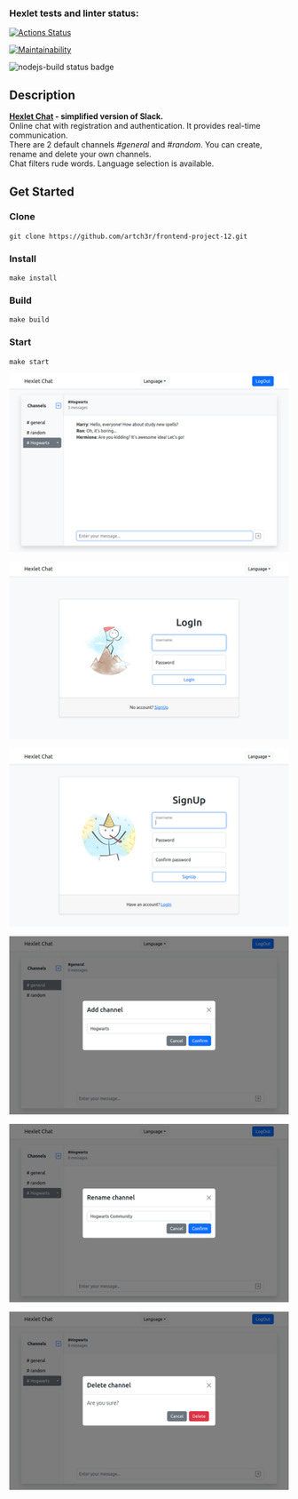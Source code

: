 ### Hexlet tests and linter status:
[![Actions Status](https://github.com/artch3r/frontend-project-12/workflows/hexlet-check/badge.svg)](https://github.com/artch3r/frontend-project-12/actions)

[![Maintainability](https://api.codeclimate.com/v1/badges/6963da93ee5fe530b7b2/maintainability)](https://codeclimate.com/github/artch3r/frontend-project-12/maintainability)

![nodejs-build status badge](https://github.com/artch3r/frontend-project-12/actions/workflows/nodejs-build.yml/badge.svg)

## Description

**[Hexlet Chat](https://frontend-project-12-production-640c.up.railway.app/) - simplified version of Slack.**  
Online chat with registration and authentication. It provides real-time communication.  
There are 2 default channels *#general* and *#random*. You can create, rename and delete your own channels.  
Chat filters rude words. Language selection is available.



## Get Started

### Clone
```
git clone https://github.com/artch3r/frontend-project-12.git
```

### Install
```
make install
```

### Build
```
make build
```

### Start
```
make start
```

![Chat screenshot](/screenshots/chat.png)

![Login screenshot](/screenshots/login.png)

![SignUp screenshot](/screenshots/signUp.png)

![New channel screenshot](/screenshots/addChannel.png)

![Rename channel screenshot](/screenshots/renameChannel.png)

![Delete channel screenshot](/screenshots/deleteChannel.png)





